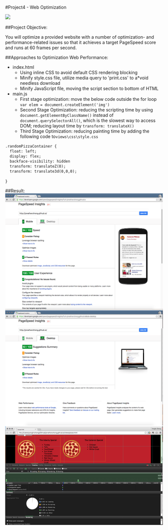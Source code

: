 #Project4 - Web Optimization

![](http://progressed.io/bar/90?title=Progress)


##Project Objective:

You will optimize a provided website with a number of optimization- and performance-related issues so that it achieves a target PageSpeed score and runs at 60 frames per second.


##Approaches to Optimization Web Performance:
- index.html
  * Using inline CSS to avoid default CSS rendering blocking
  * Minify style.css file, utilize media query to 'print.css' to a*void needless download
  * Minify JavaScript file, moving the script section to bottom of HTML
- main.js
  * First stage optimization: move the below code outside the for loop
`var elem = document.createElement('img')
`
  * Second Stage Optimization: reducing the scripting time by using `document.getElementByClassName()` instead of `document.querySelectorAll()`, which is the slowest way to access DOM; reducing layout time by `transform: translateX()`
  * Third Stage Optimization: reducing painting time by adding the following code to`views\css\style.css`
```
.randomPizzaContainer {
  float: left;
  display: flex;
  backface-visibility: hidden
  transform: translateZ(0);
  transform: translate3d(0,0,0);

}
```

##Result:
![pageSpeed-mobile](pageSpeed-mobile0.png)
![pageSpeed-laptop](pageSpeed-laptop0.png)
![60fps](60fps.png)
